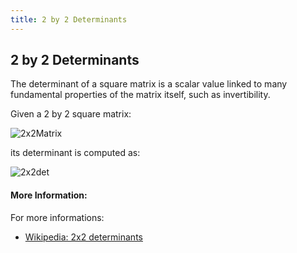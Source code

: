 ```yaml
---
title: 2 by 2 Determinants
---
```

## 2 by 2 Determinants

The determinant of a square matrix is a scalar value linked to many fundamental properties of the matrix itself, such as invertibility. 

Given a 2 by 2 square matrix:

![2x2Matrix](https://github.com/viso-gio/HostedImages/blob/master/2x2Matrix.png?raw=true)

its determinant is computed as:

![2x2det](https://github.com/viso-gio/HostedImages/blob/master/det2x2Matrix.png?raw=true)

#### More Information:
For more informations:
* [Wikipedia: 2x2 determinants](https://en.wikipedia.org/wiki/Determinant#2_.C3.97_2_matrices)
